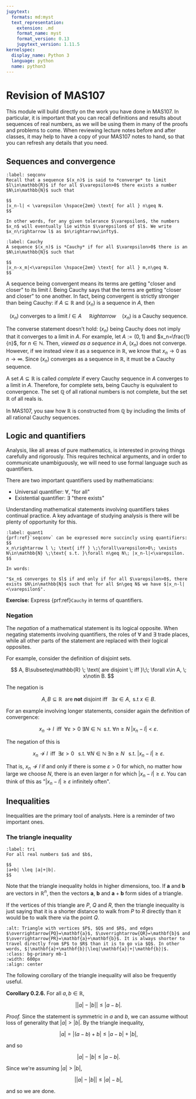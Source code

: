 ```yaml
---
jupytext:
  formats: md:myst
  text_representation:
    extension: .md
    format_name: myst
    format_version: 0.13
    jupytext_version: 1.11.5
kernelspec:
  display_name: Python 3
  language: python
  name: python3
---
```


# Revision of MAS107

This module will build directly on the work you have done in MAS107. In particular, it is important that you can recall definitions and results about sequences of real numbers, as we will be using them in many of the proofs and problems to come. When reviewing lecture notes before and after classes, it may help to have a copy of your MAS107 notes to hand, so that you can refresh any details that you need.

## Sequences and convergence

````{prf:definition} Convergence
:label: seqconv
Recall that a sequence $(x_n)$ is said to *converge* to limit $l\in\mathbb{R}$ if for all $\varepsilon>0$ there exists a number $N\in\mathbb{N}$ such that

$$
|x_n-l| < \varepsilon \hspace{2em} \text{ for all } n\geq N.
$$

In other words, for any given tolerance $\varepsilon$, the numbers $x_n$ will eventually lie within $\varepsilon$ of $l$. We write $x_n\rightarrow l$ as $n\rightarrow\infty$.
````

````{prf:definition} Cauchy sequence
:label: Cauchy
A sequence $(x_n)$ is *Cauchy* if for all $\varepsilon>0$ there is an $N\in\mathbb{N}$ such that 

$$
|x_n-x_m|<\varepsilon \hspace{2em} \text{ for all } m,n\geq N.
$$
````

A sequence being convergent means its terms are getting "closer and closer" to its limit $l$. Being Cauchy says that the terms are getting "closer and closer" to one another. In fact, being convergent is strictly stronger than being Cauchy: if $A\subseteq\mathbb{R}$ and $(x_n)$ is a sequence in $A$, then

$$
(x_n) \text{ converges to a limit $l\in A$ } \hspace{1em} \mathbb{R}ightarrow \hspace{1em} (x_n) \text{ is a Cauchy sequence}.
$$

The converse statement doesn't hold: $(x_n)$ being Cauchy does not imply that it converges to a limit in $A$. For example, let $A:=(0,1)$ and $x_n=\frac{1}{n}$, for $n\in\mathbb{N}$. Then, *viewed as a sequence in* $A$, $(x_n)$ does not converge. However, if we instead view it as a sequence in $\mathbb{R}$, we know that $x_n\rightarrow 0$ as $n\rightarrow\infty$. Since $(x_n)$ converges as a sequence in $\mathbb{R}$, it must be a Cauchy sequence.

A set $A\subseteq\mathbb{R}$ is called *complete* if every Cauchy sequence in $A$ converges to a limit in $A$. Therefore, for complete sets, being Cauchy is equivalent to convergence. The set $\mathbb{Q}$ of all rational numbers is not complete, but the set $\mathbb{R}$ of all reals is.

In MAS107, you saw how $\mathbb{R}$ is constructed from $\mathbb{Q}$ by including the limits of all rational Cauchy sequences.

## Logic and quantifiers

Analysis, like all areas of pure mathematics, is interested in proving things carefully and rigorously. This requires technical arguments, and in order to communicate unambiguously, we will need to use formal language such as quantifiers.

There are two important quantifiers used by mathematicians:

- Universal quantifier: $\forall$, "for all"
- Existential quantifier: $\exists$ "there exists"

Understanding mathematical statements involving quantifiers takes continual practice. A key advantage of studying analysis is there will be plenty of opportunity for this.

````{prf:example}
:label: quant1
{prf:ref}`seqconv` can be expressed more succincly using quantifiers:
$$
x_n\rightarrow l \; \text{ iff } \;\forall\varepsilon>0\; \exists N\in\mathbb{N} \;\text{ s.t. }\forall n\geq N\; |x_n-l|<\varepsilon.
$$

In words: 

"$x_n$ converges to $l$ if and only if for all $\varepsilon>0$, there exists $N\in\mathbb{N}$ such that for all $n\geq N$ we have $|x_n-l|<\varepsilon$".
````

**Exercise:**
Express {prf:ref}`Cauchy` in terms of quantifiers.


### Negation

The *negation* of a mathematical statement is its logical opposite. When negating statements involving quantifiers, the roles of $\forall$ and $\exists$ trade places, while all other parts of the statement are replaced with their logical opposites.

For example, consider the definition of disjoint sets.

$$
A, B\subseteq\mathbb{R}	 \; \text{ are disjoint \; iff }\;\; \forall x\in A, \; x\notin B.
$$

The negation is

$$
A, B\subseteq\mathbb{R}	 \; \text{ are }\textbf{not}\text{ disjoint iff }\;\; \exists x\in A, \text{ s.t } x\in B.
$$

For an example involving longer statements, consider again the definition of convergence:

$$
x_n\rightarrow l \; \text{ iff } \;\forall\varepsilon>0\; \exists N\in\mathbb{N} \;\text{ s.t. }\forall n\geq N\; |x_n-l|<\varepsilon.
$$

The negation of this is

$$
x_n\not\rightarrow l \; \text{ iff } \;\exists\varepsilon>0\; \;\text{ s.t. }\forall N\in\mathbb{N} \;\exists n\geq N\;\;\text{ s.t. } |x_n-l|\geq\varepsilon.
$$

That is, $x_n\not\rightarrow l$ if and only if there is some $\varepsilon>0$ for which, no matter how large we choose $N$, there is an even larger $n$ for which $|x_n-l|\geq\varepsilon$. You can think of this as "$|x_n-l|\geq\varepsilon$ infinitely often".

## Inequalities

Inequalities are the primary tool of analysts. Here is a reminder of two important ones.

### The triangle inequality

```{prf:theorem}
:label: tri
For all real numbers $a$ and $b$,

$$
|a+b| \leq |a|+|b|.
$$
```

Note that the triangle inequality holds in higher dimensions, too. If $\textbf{a}$ and $\textbf{b}$ are vectors in $\mathbb{R}^n$, then the vectors $\mathbf{a}$, $\mathbf{b}$ and $\mathbf{a}+\mathbf{b}$ form sides of a triangle.

If the vertices of this triangle are $P$, $Q$ and $R$, then the triangle inequality is just saying that it is a shorter distance to walk from $P$ to $R$ directly than it would be to walk there via the point $Q$.

```{image} ../MAS2004-9Sem2Notes/figs/tri_ineq.png
:alt: Triangle with vertices $P$, $Q$ and $R$, and edges $\overrightarrow{PQ}=\mathbf{a}$, $\overrightarrow{QR}=\mathbf{b}$ and $\overrightarrow{PR}=\mathbf{a}+\mathbf{b}$. It is always shorter to travel directly from $P$ to $R$ than it is to go via $Q$. In other words, $|\mathbf{a}+\mathbf{b}|\leq|\mathbf{a}|+|\mathbf{b}|$.
:class: bg-primary mb-1
:width: 600px
:align: center
```


The following corollary of the triangle inequality will also be frequently useful.

**Corollary 0.2.6.**
For all $a,b\in\mathbb{R}$,

$$
\Big||a|-|b|\Big| \leq |a-b|.
$$

*Proof.*
Since the statement is symmetric in $a$ and $b$, we can assume without loss of generality that $|a|>|b|$. By the triangle inequality,

$$
|a| = |(a-b) +b| \leq |a-b| +|b|,
$$

and so

$$
|a|-|b|\leq |a-b|.
$$

Since we're assuming $|a|>|b|$,

$$
\Big||a|-|b|\Big| \leq |a|-b|,
$$

and so we are done.